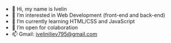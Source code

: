 - 👋 Hi, my name is Ivelin 
- 👀 I’m interested in Web Development (front-end and back-end)
- 🌱 I’m currently learning HTML/CSS and JavaScript
- 💞️ I’m open for colaboration
- 📫 Gmail: iveliniliev795@gmail.com 

<!---
ivooo369/ivooo369 is a ✨ special ✨ repository because its `README.md` (this file) appears on your GitHub profile.
You can click the Preview link to take a look at your changes.
--->
